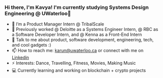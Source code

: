 ### Hi there, I'm Kavya! I'm currently studying Systems Design Engineering @ UWaterloo👋

- 🔭 I’m a Product Manager Intern @ TribalScale
- 🌱 Previously worked @ Deloitte as a Systems Engineer Intern, @ RBC as a Software Developer Intern, and @ Kenna as a Front-End Intern
- 💬 Talk to me about product, software development, engineering, tech, and cool gadgets :) 
- 📫 How to reach me: karun@uwaterloo.ca or connect with me on [Linkedin](https://www.linkedin.com/in/kavya-ar/)
- ⚡ Interests: Dance, Travelling, Fitness, Movies, Making Music
- 💻 Currently learning and working on blockchain + crypto projects
